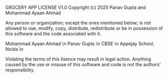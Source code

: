 GROCERY APP LICENSE V1.0
Copyright (c) 2025 Panav Gupta and Mohammad Ayaan Ahmad

Any person or organization; except the ones mentioned below; is not allowed to use, modify, copy, distribute, redistribute or be in possession of this software and the code associated with it. 

Mohammad Ayaan Ahmad \n
Panav Gupta  \n
CBSE  \n
Appejay School, Noida  \n

Violating the terms of this lisence may result in legal action. Anything caused by the use or misuse of this software and code is not the authors' responsibility.
